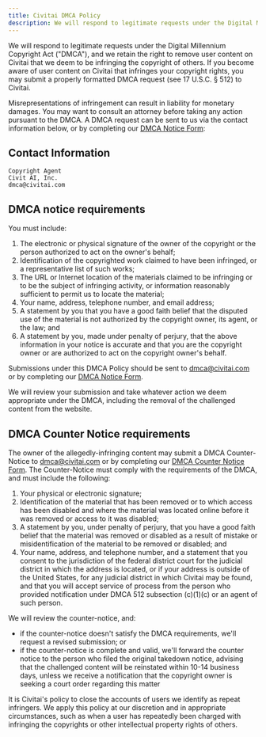 ```yaml
---
title: Civitai DMCA Policy
description: We will respond to legitimate requests under the Digital Millennium Copyright Act ("DMCA"), and we retain the right to remove user content on Civitai that we deem to be infringing the copyright of others.
---
```


We will respond to legitimate requests under the Digital Millennium Copyright Act ("DMCA"), and we retain the right to remove user content on Civitai that we deem to be infringing the copyright of others. If you become aware of user content on Civitai that infringes your copyright rights, you may submit a properly formatted DMCA request (see 17 U.S.C. § 512) to Civitai.

Misrepresentations of infringement can result in liability for monetary damages. You may want to consult an attorney before taking any action pursuant to the DMCA. A DMCA request can be sent to us via the contact information below, or by completing our [DMCA Notice Form](/content/dmca-notice):

## Contact Information
```
Copyright Agent
Civit AI, Inc.
dmca@civitai.com
```

## DMCA notice requirements
You must include:

1. The electronic or physical signature of the owner of the copyright or the person authorized to act on the owner's behalf;
2. Identification of the copyrighted work claimed to have been infringed, or a representative list of such works;
3. The URL or Internet location of the materials claimed to be infringing or to be the subject of infringing activity, or information reasonably sufficient to permit us to locate the material;
4. Your name, address, telephone number, and email address;
5. A statement by you that you have a good faith belief that the disputed use of the material is not authorized by the copyright owner, its agent, or the law; and
6. A statement by you, made under penalty of perjury, that the above information in your notice is accurate and that you are the copyright owner or are authorized to act on the copyright owner's behalf.

Submissions under this DMCA Policy should be sent to dmca@civitai.com or by completing our [DMCA Notice Form](/content/dmca-notice).

We will review your submission and take whatever action we deem appropriate under the DMCA, including the removal of the challenged content from the website.

## DMCA Counter Notice requirements
The owner of the allegedly-infringing content may submit a DMCA Counter-Notice to dmca@civitai.com or by completing our [DMCA Counter Notice Form](/content/dmca-counter-notice). The Counter-Notice must comply with the requirements of the DMCA, and must include the following:

1. Your physical or electronic signature;
2. Identification of the material that has been removed or to which access has been disabled and where the material was located online before it was removed or access to it was disabled;
3. A statement by you, under penalty of perjury, that you have a good faith belief that the material was removed or disabled as a result of mistake or misidentification of the material to be removed or disabled; and
4. Your name, address, and telephone number, and a statement that you consent to the jurisdiction of the federal district court for the judicial district in which the address is located, or if your address is outside of the United States, for any judicial district in which Civitai may be found, and that you will accept service of process from the person who provided notification under DMCA 512 subsection (c)(1)(c) or an agent of such person.

We will review the counter-notice, and:
- if the counter-notice doesn't satisfy the DMCA requirements, we'll request a revised submission; or
- if the counter-notice is complete and valid, we'll forward the counter notice to the person who filed the original takedown notice, advising that the challenged content will be reinstated within 10-14 business days, unless we receive a notification that the copyright owner is seeking a court order regarding this matter

It is Civitai's policy to close the accounts of users we identify as repeat infringers. We apply this policy at our discretion and in appropriate circumstances, such as when a user has repeatedly been charged with infringing the copyrights or other intellectual property rights of others.
